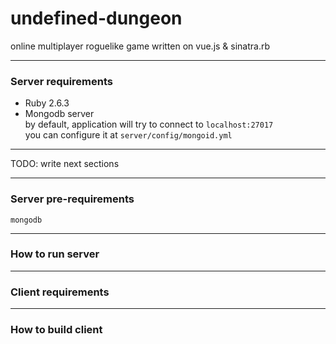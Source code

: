 # undefined-dungeon
online multiplayer roguelike game written on vue.js &amp; sinatra.rb

---
### Server requirements 
- Ruby 2.6.3
- Mongodb server  
  by default, application will try to connect to `localhost:27017`  
  you can configure it at `server/config/mongoid.yml`

---

TODO: write next sections

---
### Server pre-requirements 
`mongodb`


---

### How to run server

---
### Client requirements

---
### How to build client
